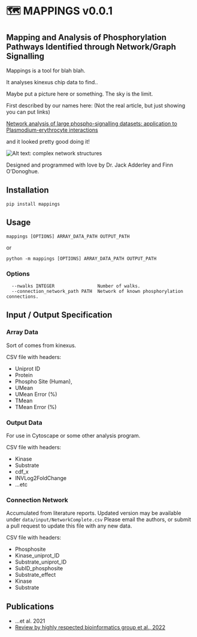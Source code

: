 # 🗺 MAPPINGS v0.0.1

## Mapping and Analysis of Phosphorylation Pathways Identified through Network/Graph Signalling

Mappings is a tool for blah blah. 

It analyses kinexus chip data to find..

Maybe put a picture here or something. The sky is the limit.

First described by our names here: (Not the real article, but just showing you can put links)

[Network analysis of large phospho-signalling datasets: application to Plasmodium-erythrocyte interactions](https://www.biorxiv.org/content/10.1101/2021.05.07.443051v1)

and it looked pretty good doing it!

![Alt text: complex network structures](https://www.biorxiv.org/content/biorxiv/early/2021/05/07/2021.05.07.443051/F2.large.jpg?width=800&height=600&carousel=1)

Designed and programmed with love by Dr. Jack Adderley and Finn O'Donoghue.

## Installation

	pip install mappings

## Usage

	mappings [OPTIONS] ARRAY_DATA_PATH OUTPUT_PATH

or 

	python -m mappings [OPTIONS] ARRAY_DATA_PATH OUTPUT_PATH

### Options

	  --nwalks INTEGER                Number of walks.
	  --connection_network_path PATH  Network of known phosphorylation connections.


## Input / Output Specification

### Array Data
Sort of comes from kinexus.

CSV file with headers:
 - Uniprot ID
 - Protein
 - Phospho Site (Human),
 - UMean
 - UMean Error (%)
 - TMean
 - TMean Error (%)

### Output Data
For use in Cytoscape or some other analysis program.

CSV file with headers:

- Kinase
- Substrate
- cdf_x
- INVLog2FoldChange 
- ...etc

### Connection  Network
Accumulated from literature reports. Updated version may be available under `data/input/NetworkComplete.csv`
Please email the authors, or submit a pull request to update this file with any new data.

CSV file with headers:
- Phosphosite
- Kinase_uniprot_ID
- Substrate_uniprot_ID
- SubID_phosphosite
- Substrate_effect
- Kinase
- Substrate

## Publications
 - ...et al. 2021
 - [Review by highly respected bioinformatics group et al., 2022](https://www.google.com/search?q=most+important+bioinformatics+tools+of+all+time)